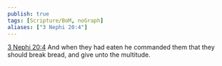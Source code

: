 ```yaml
---
publish: true
tags: [Scripture/BoM, noGraph]
aliases: ["3 Nephi 20:4"]
---
```

[3 Nephi 20:4](https://churchofjesuschrist.org/study/scriptures/bofm/3-ne/20?lang=eng&id=p4#p4) And when they had eaten he commanded them that they should break bread, and give unto the multitude.
